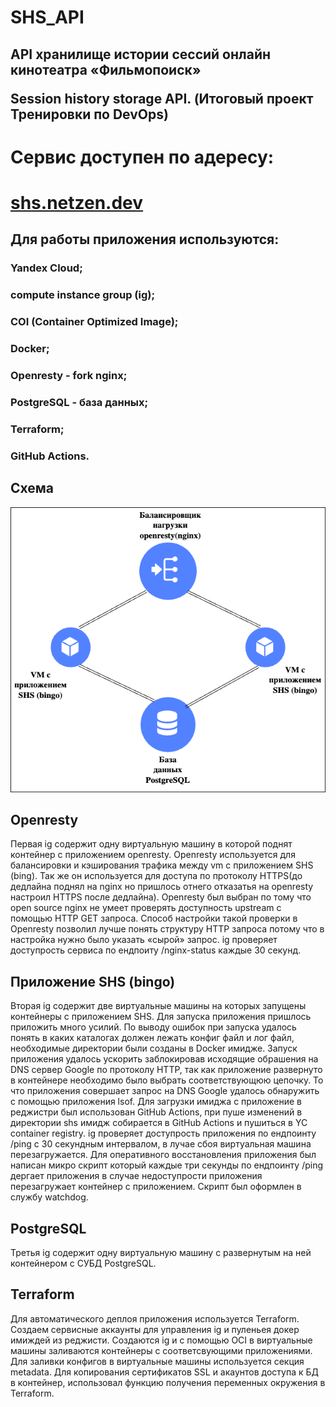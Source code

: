 # SHS_API
## API хранилище истории сессий онлайн кинотеатра «Фильмопоиск» <P>Session history storage API.  (Итоговый проект Тренировки по DevOps)

# Сервис доступен по адересу:
# [shs.netzen.dev](http://shs.netzen.dev)

## Для работы приложения используются:
### Yandex Cloud;
### compute instance group (ig);
### COI (Container Optimized Image);
### Docker;
### Openresty - fork nginx;
### PostgreSQL - база данных;
### Terraform;
### GitHub Actions.

## Схема

![sheme_shs](shs.jpg)

## Openresty

Первая ig содержит одну виртуальную машину в которой поднят контейнер с приложением openresty. Openresty используется для балансировки и кэширования трафика между vm с приложением SHS (bing). Так же он используется для доступа по протоколу HTTPS(до дедлайна поднял на nginx но пришлось отнего отказатья на openresty настроил HTTPS после дедлайна). 
Openresty был выбран по тому что open source nginx не умеет проверять доступность upstream с помощью HTTP GET запроса. Способ настройки такой проверки в Openresty позволил лучше понять структуру HTTP запроса потому что в настройка нужно было указать «сырой» запрос.
ig проверяет доступрость сервиса по ендпоиту /nginx-status каждые 30 секунд.

## Приложение SHS (bingo)

Вторая ig содержит две виртуальные машины на которых запущены контейнеры с приложением SHS.
Для запуска приложения пришлось приложить много усилий. По выводу ошибок при запуска удалось понять в каких каталогах должен лежать конфиг файл и лог файл, необходимые директории были созданы в Docker имидже. Запуск приложения удалось ускорить заблокировав исходящие обрашения на DNS сервер Google по протоколу HTTP, так как приложение развернуто в контейнере необходимо было выбрать соответствующюю цепочку. То что приложения совершает запрос на DNS Google удалось обнаружить с помощью приложения lsof.
Для загрузки имиджа с приложение в реджистри был использован GitHub Actions, при пуше изменений в директории shs имидж собирается в GitHub Actions и пушиться в YC container registry.
ig проверяет доступрость приложения по ендпоинту /ping с 30 секундным интервалом, в лучае сбоя виртуальная машина перезагружается.
Для оперативного восстановления приложения был написан микро скрипт который каждые три секунды по ендпоинту /ping дергает приложения в случае недоступрости приложения перезагружает контейнер с приложением. Скрипт был оформлен в службу watchdog.

## PostgreSQL

Третья ig содержит одну виртуальную машину с развернутым на ней контейнером с СУБД PostgreSQL. 

## Terraform

Для автоматического деплоя приложения используется Terraform.
Создаем сервисные аккаунты для управления ig и пуленьея докер имиждей из реджисти.
Создаются ig и с помощью OCI в виртуальные машины заливаются контейнеры с соответсвующими приложениями.
Для заливки конфигов в виртуальные машины используется секция metadata.
Для копирования сертификатов SSL и акаунтов доступа к БД в контейнер, использовал функцию получения переменных окружения в Terraform.